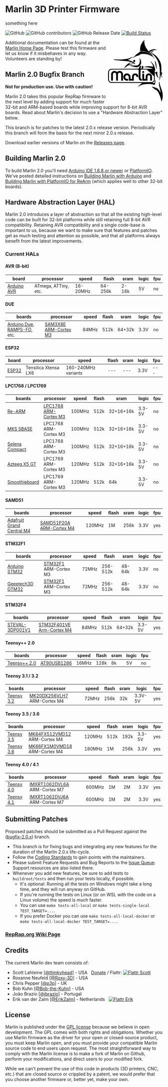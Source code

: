 # Marlin 3D Printer Firmware

something here

![GitHub](https://img.shields.io/github/license/marlinfirmware/marlin.svg)
![GitHub contributors](https://img.shields.io/github/contributors/marlinfirmware/marlin.svg)
![GitHub Release Date](https://img.shields.io/github/release-date/marlinfirmware/marlin.svg)
[![Build Status](https://github.com/MarlinFirmware/Marlin/workflows/CI/badge.svg?branch=bugfix-2.0.x)](https://github.com/MarlinFirmware/Marlin/actions)

<img align="right" width=175 src="buildroot/share/pixmaps/logo/marlin-250.png" />

Additional documentation can be found at the [Marlin Home Page](https://marlinfw.org/).
Please test this firmware and let us know if it misbehaves in any way. Volunteers are standing by!

## Marlin 2.0 Bugfix Branch

__Not for production use. Use with caution!__

Marlin 2.0 takes this popular RepRap firmware to the next level by adding support for much faster 32-bit and ARM-based boards while improving support for 8-bit AVR boards. Read about Marlin's decision to use a "Hardware Abstraction Layer" below.

This branch is for patches to the latest 2.0.x release version. Periodically this branch will form the basis for the next minor 2.0.x release.

Download earlier versions of Marlin on the [Releases page](https://github.com/MarlinFirmware/Marlin/releases).

## Building Marlin 2.0

To build Marlin 2.0 you'll need [Arduino IDE 1.8.8 or newer](https://www.arduino.cc/en/main/software) or [PlatformIO](https://docs.platformio.org/en/latest/ide.html#platformio-ide). We've posted detailed instructions on [Building Marlin with Arduino](https://marlinfw.org/docs/basics/install_arduino.html) and [Building Marlin with PlatformIO for ReArm](https://marlinfw.org/docs/basics/install_rearm.html) (which applies well to other 32-bit boards).

## Hardware Abstraction Layer (HAL)

Marlin 2.0 introduces a layer of abstraction so that all the existing high-level code can be built for 32-bit platforms while still retaining full 8-bit AVR compatibility. Retaining AVR compatibility and a single code-base is important to us, because we want to make sure that features and patches get as much testing and attention as possible, and that all platforms always benefit from the latest improvements.

### Current HALs

  #### AVR (8-bit)

  board|processor|speed|flash|sram|logic|fpu
  ----|---------|-----|-----|----|-----|---
  [Arduino AVR](https://www.arduino.cc/)|ATmega, ATTiny, etc.|16-20MHz|64-256k|2-16k|5V|no

  #### DUE

  boards|processor|speed|flash|sram|logic|fpu
  ----|---------|-----|-----|----|-----|---
  [Arduino Due](https://www.arduino.cc/en/Guide/ArduinoDue), [RAMPS-FD](https://www.reprap.org/wiki/RAMPS-FD), etc.|[SAM3X8E ARM-Cortex M3](https://www.microchip.com/wwwproducts/en/ATsam3x8e)|84MHz|512k|64+32k|3.3V|no

  #### ESP32

  board|processor|speed|flash|sram|logic|fpu
  ----|---------|-----|-----|----|-----|---
  [ESP32](https://www.espressif.com/en/products/hardware/esp32/overview)|Tensilica Xtensa LX6|160-240MHz variants|---|---|3.3V|---

  #### LPC1768 / LPC1769

  boards|processor|speed|flash|sram|logic|fpu
  ----|---------|-----|-----|----|-----|---
  [Re-ARM](https://www.kickstarter.com/projects/1245051645/re-arm-for-ramps-simple-32-bit-upgrade)|[LPC1768 ARM-Cortex M3](https://www.nxp.com/products/microcontrollers-and-processors/arm-based-processors-and-mcus/lpc-cortex-m-mcus/lpc1700-cortex-m3/512kb-flash-64kb-sram-ethernet-usb-lqfp100-package:LPC1768FBD100)|100MHz|512k|32+16+16k|3.3-5V|no
  [MKS SBASE](https://reprap.org/forum/read.php?13,499322)|LPC1768 ARM-Cortex M3|100MHz|512k|32+16+16k|3.3-5V|no
  [Selena Compact](https://github.com/Ales2-k/Selena)|LPC1768 ARM-Cortex M3|100MHz|512k|32+16+16k|3.3-5V|no
  [Azteeg X5 GT](https://www.panucatt.com/azteeg_X5_GT_reprap_3d_printer_controller_p/ax5gt.htm)|LPC1769 ARM-Cortex M3|120MHz|512k|32+16+16k|3.3-5V|no
  [Smoothieboard](https://reprap.org/wiki/Smoothieboard)|LPC1769 ARM-Cortex M3|120MHz|512k|64k|3.3-5V|no

  #### SAMD51

  boards|processor|speed|flash|sram|logic|fpu
  ----|---------|-----|-----|----|-----|---
  [Adafruit Grand Central M4](https://www.adafruit.com/product/4064)|[SAMD51P20A ARM-Cortex M4](https://www.microchip.com/wwwproducts/en/ATSAMD51P20A)|120MHz|1M|256k|3.3V|yes

  #### STM32F1

  boards|processor|speed|flash|sram|logic|fpu
  ----|---------|-----|-----|----|-----|---
  [Arduino STM32](https://github.com/rogerclarkmelbourne/Arduino_STM32)|[STM32F1](https://www.st.com/en/microcontrollers-microprocessors/stm32f103.html) ARM-Cortex M3|72MHz|256-512k|48-64k|3.3V|no
  [Geeetech3D GTM32](https://github.com/Geeetech3D/Diagram/blob/master/Rostock301/Hardware_GTM32_PRO_VB.pdf)|[STM32F1](https://www.st.com/en/microcontrollers-microprocessors/stm32f103.html) ARM-Cortex M3|72MHz|256-512k|48-64k|3.3V|no

  #### STM32F4

  boards|processor|speed|flash|sram|logic|fpu
  ----|---------|-----|-----|----|-----|---
  [STEVAL-3DP001V1](https://www.st.com/en/evaluation-tools/steval-3dp001v1.html)|[STM32F401VE Arm-Cortex M4](https://www.st.com/en/microcontrollers-microprocessors/stm32f401ve.html)|84MHz|512k|64+32k|3.3-5V|yes

  #### Teensy++ 2.0

  boards|processor|speed|flash|sram|logic|fpu
  ----|---------|-----|-----|----|-----|---
  [Teensy++ 2.0](https://www.microchip.com/wwwproducts/en/AT90USB1286)|[AT90USB1286](https://www.microchip.com/wwwproducts/en/AT90USB1286)|16MHz|128k|8k|5V|no

  #### Teensy 3.1 / 3.2

  boards|processor|speed|flash|sram|logic|fpu
  ----|---------|-----|-----|----|-----|---
  [Teensy 3.2](https://www.pjrc.com/store/teensy32.html)|[MK20DX256VLH7](https://www.mouser.com/ProductDetail/NXP-Freescale/MK20DX256VLH7) ARM-Cortex M4|72MHz|256k|32k|3.3V-5V|yes

  #### Teensy 3.5 / 3.6

  boards|processor|speed|flash|sram|logic|fpu
  ----|---------|-----|-----|----|-----|---
  [Teensy 3.5](https://www.pjrc.com/store/teensy35.html)|[MK64FX512VMD12](https://www.mouser.com/ProductDetail/NXP-Freescale/MK64FX512VMD12) ARM-Cortex M4|120MHz|512k|192k|3.3-5V|yes
  [Teensy 3.6](https://www.pjrc.com/store/teensy36.html)|[MK66FX1M0VMD18](https://www.mouser.com/ProductDetail/NXP-Freescale/MK66FX1M0VMD18) ARM-Cortex M4|180MHz|1M|256k|3.3V|yes

  #### Teensy 4.0 / 4.1

  boards|processor|speed|flash|sram|logic|fpu
  ----|---------|-----|-----|----|-----|---
  [Teensy 4.0](https://www.pjrc.com/store/teensy40.html)|[IMXRT1062DVL6A](https://www.mouser.com/new/nxp-semiconductors/nxp-imx-rt1060-crossover-processor/) ARM-Cortex M7|600MHz|1M|2M|3.3V|yes
  [Teensy 4.1](https://www.pjrc.com/store/teensy41.html)|[IMXRT1062DVJ6A](https://www.mouser.com/new/nxp-semiconductors/nxp-imx-rt1060-crossover-processor/) ARM-Cortex M7|600MHz|1M|2M|3.3V|yes

## Submitting Patches

Proposed patches should be submitted as a Pull Request against the ([bugfix-2.0.x](https://github.com/MarlinFirmware/Marlin/tree/bugfix-2.0.x)) branch.

- This branch is for fixing bugs and integrating any new features for the duration of the Marlin 2.0.x life-cycle.
- Follow the [Coding Standards](https://marlinfw.org/docs/development/coding_standards.html) to gain points with the maintainers.
- Please submit Feature Requests and Bug Reports to the [Issue Queue](https://github.com/MarlinFirmware/Marlin/issues/new/choose). Support resources are also listed there.
- Whenever you add new features, be sure to add tests to `buildroot/tests` and then run your tests locally, if possible.
  - It's optional: Running all the tests on Windows might take a long time, and they will run anyway on GitHub.
  - If you're running the tests on Linux (or on WSL with the code on a Linux volume) the speed is much faster.
  - You can use `make tests-all-local` or `make tests-single-local TEST_TARGET=...`.
  - If you prefer Docker you can use `make tests-all-local-docker` or `make tests-all-local-docker TEST_TARGET=...`.

### [RepRap.org Wiki Page](https://reprap.org/wiki/Marlin)

## Credits

The current Marlin dev team consists of:

 - Scott Lahteine [[@thinkyhead](https://github.com/thinkyhead)] - USA &nbsp; [Donate](https://www.thinkyhead.com/donate-to-marlin) / Flattr: [![Flattr Scott](https://api.flattr.com/button/flattr-badge-small.png)](https://flattr.com/submit/auto?user_id=thinkyhead&url=https://github.com/MarlinFirmware/Marlin&title=Marlin&language=&tags=github&category=software)
 - Roxanne Neufeld [[@Roxy-3D](https://github.com/Roxy-3D)] - USA
 - Chris Pepper [[@p3p](https://github.com/p3p)] - UK
 - Bob Kuhn [[@Bob-the-Kuhn](https://github.com/Bob-the-Kuhn)] - USA
 - João Brazio [[@jbrazio](https://github.com/jbrazio)] - Portugal
 - Erik van der Zalm [[@ErikZalm](https://github.com/ErikZalm)] - Netherlands &nbsp; [![Flattr Erik](https://api.flattr.com/button/flattr-badge-large.png)](https://flattr.com/submit/auto?user_id=ErikZalm&url=https://github.com/MarlinFirmware/Marlin&title=Marlin&language=&tags=github&category=software)

## License

Marlin is published under the [GPL license](/LICENSE) because we believe in open development. The GPL comes with both rights and obligations. Whether you use Marlin firmware as the driver for your open or closed-source product, you must keep Marlin open, and you must provide your compatible Marlin source code to end users upon request. The most straightforward way to comply with the Marlin license is to make a fork of Marlin on Github, perform your modifications, and direct users to your modified fork.

While we can't prevent the use of this code in products (3D printers, CNC, etc.) that are closed source or crippled by a patent, we would prefer that you choose another firmware or, better yet, make your own.
